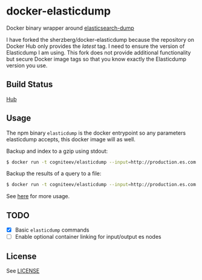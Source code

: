 docker-elasticdump
==================

Docker binary wrapper around [elasticsearch-dump](https://github.com/taskrabbit/elasticsearch-dump)

I have forked the sherzberg/docker-elasticdump because the repository on Docker Hub only provides the *latest* tag. I need to ensure the version of Elasticdump I am using.
This fork does not provide additional functionality but secure Docker image tags so that you know exactly the Elasticdump version you use.

Build Status
------------

[Hub](https://hub.docker.com/r/cogniteev/elasticdump/builds/)

Usage
-----

The npm binary `elasticdump` is the docker entrypoint so any parameters elasticdump accepts, this docker image will as well.

Backup and index to a gzip using stdout:

```bash
$ docker run -t cogniteev/elasticdump --input=http://production.es.com:9200/my_index --output=$ | gzip > /data/my_index.json.gz
```

Backup the results of a query to a file:

```bash
$ docker run -t cogniteev/elasticdump --input=http://production.es.com:9200/my_index --output=query.json --searchBody '{"query":{"term":{"username": "admin"}}}'
```

See [here](https://github.com/taskrabbit/elasticsearch-dump#use) for more usage.

TODO
----

- [x] Basic `elasticdump` commands
- [ ] Enable optional container linking for input/output es nodes

License
-------

See [LICENSE](/LICENSE)

